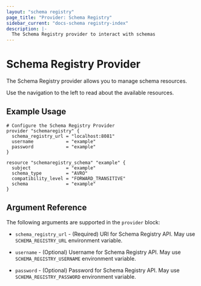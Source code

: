 ```yaml
---
layout: "schema registry"
page_title: "Provider: Schema Registry"
sidebar_current: "docs-schema registry-index"
description: |-
  The Schema Registry provider to interact with schemas
---
```


# Schema Registry Provider

The Schema Registry provider allows you to manage schema resources.

Use the navigation to the left to read about the available resources.

## Example Usage

```hcl
# Configure the Schema Registry Provider
provider "schemaregistry" {
  schema_registry_url = "localhost:8081"
  username            = "example"
  password            = "example"
}

resource "schemaregistry_schema" "example" {
  subject             = "example"
  schema_type         = "AVRO"
  compatibility_level = "FORWARD_TRANSITIVE"
  schema              = "example"
}
```

## Argument Reference

The following arguments are supported in the `provider` block:

* `schema_registry_url` - (Required) URI for Schema Registry API.
 May use `SCHEMA_REGISTRY_URL` environment variable.

* `username` - (Optional) Username for Schema Registry API.
 May use `SCHEMA_REGISTRY_USERNAME` environment variable.

* `password` - (Optional) Password for Schema Registry API.
 May use `SCHEMA_REGISTRY_PASSWORD` environment variable.
